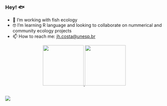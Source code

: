### Hey! 🐟


- 🐡 I’m working with fish ecology
- 🤓 I’m learning R language and looking to collaborate on nummerical and community ecology projects
- 📫 How to reach me: jh.costa@unesp.br

<div align="center">
  <a href="https://github.com/JH-All">
  <img height="130em" src="https://github-readme-stats.vercel.app/api?username=JH-Alli&show_icons=true&theme=dark&include_all_commits=true&count_private=true"/>
  <img height="130em" src="https://github-readme-stats.vercel.app/api/top-langs/?username=JH-Alli&layout=compact&langs_count=7&theme=dark"/>
</div>

  ##
  
  <div>
    <a href="https://instagram.com/eujoaocabelo" target="_blank"><img src="https://img.shields.io/badge/-Instagram-%23E4405F?style=for-the-badge&logo=instagram&logoColor=white" target="_blank"></a>
  </div>
